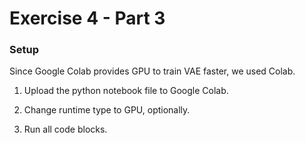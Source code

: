 # Exercise 4 - Part 3

### Setup

Since Google Colab provides GPU to train VAE faster, we used Colab.

1. Upload the python notebook file to Google Colab.

2. Change runtime type to GPU, optionally.

3. Run all code blocks.
